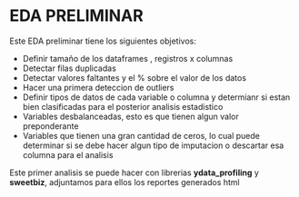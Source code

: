 # EDA PRELIMINAR

Este EDA preliminar tiene los siguientes objetivos:
- Definir tamaño de los dataframes , registros x columnas
- Detectar filas duplicadas
- Detectar valores faltantes y el % sobre el valor de los datos
- Hacer una primera deteccion de outliers
- Definir tipos de datos de cada variable o columna y determianr si estan bien clasificadas para el posterior analisis estadistico
- Variables desbalanceadas, esto es que tienen algun valor preponderante
- Variables que tienen una gran cantidad de ceros, lo cual puede determinar si se debe hacer algun tipo de imputacion o descartar esa columna para el analisis

Este primer analisis se puede hacer con librerias **ydata_profiling** y **sweetbiz**, adjuntamos para ellos los reportes generados html
